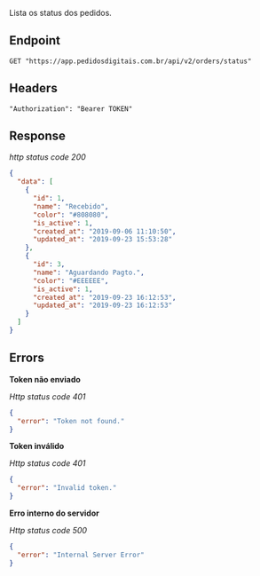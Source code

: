 Lista os status dos pedidos.

## Endpoint

```
GET "https://app.pedidosdigitais.com.br/api/v2/orders/status"
```

## Headers

```
"Authorization": "Bearer TOKEN"
```

## Response

_http status code 200_

```json
{
  "data": [
    {
      "id": 1,
      "name": "Recebido",
      "color": "#808080",
      "is_active": 1,
      "created_at": "2019-09-06 11:10:50",
      "updated_at": "2019-09-23 15:53:28"
    },
    {
      "id": 3,
      "name": "Aguardando Pagto.",
      "color": "#EEEEEE",
      "is_active": 1,
      "created_at": "2019-09-23 16:12:53",
      "updated_at": "2019-09-23 16:12:53"
    }
  ]
}
```

## Errors

**Token não enviado**

_Http status code 401_

```json
{
  "error": "Token not found."
}
```

**Token inválido**

_Http status code 401_

```json
{
  "error": "Invalid token."
}
```

**Erro interno do servidor**

_Http status code 500_

```json
{
  "error": "Internal Server Error"
}
```
